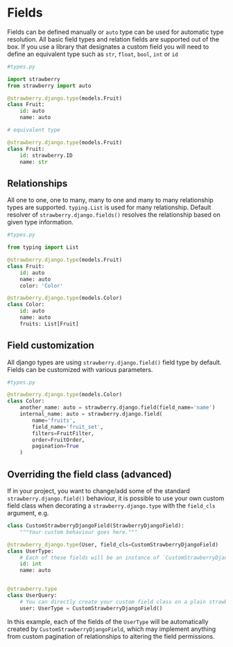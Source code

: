# Fields

Fields can be defined manually or `auto` type can be used for automatic type resolution. All basic field types and relation fields are supported out of the box. If you use a library that designates a custom field you will need to define an equivalent type such as `str`, `float`, `bool`, `int` or `id`

```python
#types.py

import strawberry
from strawberry import auto

@strawberry.django.type(models.Fruit)
class Fruit:
    id: auto
    name: auto

# equivalent type

@strawberry.django.type(models.Fruit)
class Fruit:
    id: strawberry.ID
    name: str
```

## Relationships

All one to one, one to many, many to one and many to many relationship types are supported. `typing.List` is used for many relationship. Default resolver of `strawberry.django.fields()` resolves the relationship based on given type information.

```python
#types.py

from typing import List

@strawberry.django.type(models.Fruit)
class Fruit:
    id: auto
    name: auto
    color: 'Color'

@strawberry.django.type(models.Color)
class Color:
    id: auto
    name: auto
    fruits: List[Fruit]
```

## Field customization

All django types are using `strawberry.django.field()` field type by default. Fields can be customized with various parameters.

```python
#types.py

@strawberry.django.type(models.Color)
class Color:
    another_name: auto = strawberry.django.field(field_name='name')
    internal_name: auto = strawberry.django.field(
        name='fruits',
        field_name='fruit_set',
        filters=FruitFilter,
        order=FruitOrder,
        pagination=True
    )
```

## Overriding the field class (advanced)

If in your project, you want to change/add some of the standard `strawberry.django.field()` behaviour,
it is possible to use your own custom field class when decorating a `strawberry.django.type` with the `field_cls` argument, e.g.

```python
class CustomStrawberryDjangoField(StrawberryDjangoField):
    """Your custom behaviour goes here."""

@strawberry_django.type(User, field_cls=CustomStrawberryDjangoField)
class UserType:
    # Each of these fields will be an instance of `CustomStrawberryDjangoField`.
    id: int
    name: auto


@strawberry.type
class UserQuery:
    # You can directly create your custom field class on a plain strawberry type
    user: UserType = CustomStrawberryDjangoField()

```

In this example, each of the fields of the `UserType` will be automatically created by `CustomStrawberryDjangoField`,
which may implement anything from custom pagination of relationships to altering the field permissions.
